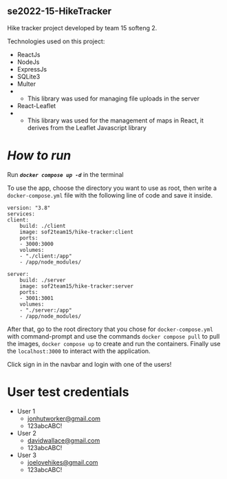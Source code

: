 ## se2022-15-HikeTracker

Hike tracker project developed by team 15 softeng 2.

Technologies used on this project:

- ReactJs
- NodeJs
- ExpressJs
- SQLite3
- Multer
- - This library was used for managing file uploads in the server
- React-Leaflet
- - This library was used for the management of maps in React, it derives from the Leaflet Javascript library

# ***How to run***

Run <code>***docker compose up -d***</code> in the terminal

To use the app, choose the directory you want to use as root, then write a `docker-compose.yml` file with the following line of code and save it inside.

    version: "3.8"
    services:
    client:
        build: ./client
        image: sof2team15/hike-tracker:client
        ports:
        - 3000:3000
        volumes:
        - "./client:/app"
        - /app/node_modules/
    
    server:
        build: ./server
        image: sof2team15/hike-tracker:server
        ports:
        - 3001:3001
        volumes:
        - "./server:/app"
        - /app/node_modules/

After that, go to the root directory that you chose for `docker-compose.yml` with command-prompt and use the commands `docker compose pull` to pull the images, `docker compose up` to create and run the containers. Finally use the `localhost:3000` to interact with the application.


Click sign in in the navbar and login with one of the users!

# User test credentials
- User 1
    - jonhutworker@gmail.com
    - 123abcABC!
- User 2
    - davidwallace@gmail.com
    - 123abcABC!
- User 3
    - joelovehikes@gmail.com
    - 123abcABC!
